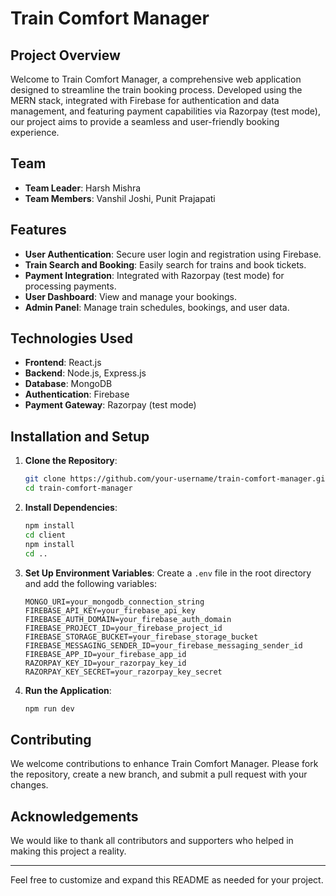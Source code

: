# Train Comfort Manager

## Project Overview

Welcome to Train Comfort Manager, a comprehensive web application designed to streamline the train booking process. Developed using the MERN stack, integrated with Firebase for authentication and data management, and featuring payment capabilities via Razorpay (test mode), our project aims to provide a seamless and user-friendly booking experience.

## Team

- **Team Leader**: Harsh Mishra
- **Team Members**: Vanshil Joshi, Punit Prajapati

## Features

- **User Authentication**: Secure user login and registration using Firebase.
- **Train Search and Booking**: Easily search for trains and book tickets.
- **Payment Integration**: Integrated with Razorpay (test mode) for processing payments.
- **User Dashboard**: View and manage your bookings.
- **Admin Panel**: Manage train schedules, bookings, and user data.

## Technologies Used

- **Frontend**: React.js
- **Backend**: Node.js, Express.js
- **Database**: MongoDB
- **Authentication**: Firebase
- **Payment Gateway**: Razorpay (test mode)

## Installation and Setup

1. **Clone the Repository**:
   ```bash
   git clone https://github.com/your-username/train-comfort-manager.git
   cd train-comfort-manager
   ```

2. **Install Dependencies**:
   ```bash
   npm install
   cd client
   npm install
   cd ..
   ```

3. **Set Up Environment Variables**:
   Create a `.env` file in the root directory and add the following variables:
   ```
   MONGO_URI=your_mongodb_connection_string
   FIREBASE_API_KEY=your_firebase_api_key
   FIREBASE_AUTH_DOMAIN=your_firebase_auth_domain
   FIREBASE_PROJECT_ID=your_firebase_project_id
   FIREBASE_STORAGE_BUCKET=your_firebase_storage_bucket
   FIREBASE_MESSAGING_SENDER_ID=your_firebase_messaging_sender_id
   FIREBASE_APP_ID=your_firebase_app_id
   RAZORPAY_KEY_ID=your_razorpay_key_id
   RAZORPAY_KEY_SECRET=your_razorpay_key_secret
   ```

4. **Run the Application**:
   ```bash
   npm run dev
   ```

## Contributing

We welcome contributions to enhance Train Comfort Manager. Please fork the repository, create a new branch, and submit a pull request with your changes.

## Acknowledgements

We would like to thank all contributors and supporters who helped in making this project a reality.

---

Feel free to customize and expand this README as needed for your project.
